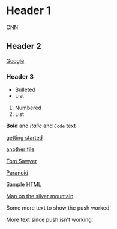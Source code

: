 # Header 1

[CNN](http://www.cnn.com)

## Header 2

[Google](http://www.google.com)

### Header 3

- Bulleted
- List

1. Numbered
2. List

**Bold** and _Italic_ and `Code` text

[getting started](docs/getting-started.md)

[another file](docs/another-doc.md)

[Tom Sawyer](docs/tom-sawyer.md)

[Paranoid](docs/paranoid.md)

[Sample HTML](docs/sample-HTML.html)

[Man on the silver mountain](docs/man-on-the-silver-mountain.html)

Some more text to show the push worked.

More text since push isn't working.
